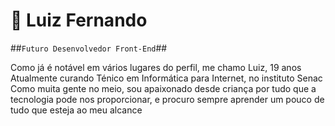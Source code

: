 # 🍃 Luiz Fernando

##`Futuro Desenvolvedor Front-End`##

Como já é notável em vários lugares do perfil, me chamo Luiz, 19 anos
Atualmente curando Ténico em Informática para Internet, no instituto Senac
Como muita gente no meio, sou apaixonado desde criança por tudo que a tecnologia pode nos proporcionar, e procuro sempre aprender um pouco de tudo que esteja ao meu alcance
